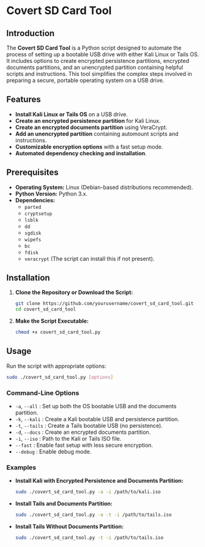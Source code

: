 # Covert SD Card Tool

## Introduction

The **Covert SD Card Tool** is a Python script designed to automate the process of setting up a bootable USB drive with either Kali Linux or Tails OS. It includes options to create encrypted persistence partitions, encrypted documents partitions, and an unencrypted partition containing helpful scripts and instructions. This tool simplifies the complex steps involved in preparing a secure, portable operating system on a USB drive.

## Features

- **Install Kali Linux or Tails OS** on a USB drive.
- **Create an encrypted persistence partition** for Kali Linux.
- **Create an encrypted documents partition** using VeraCrypt.
- **Add an unencrypted partition** containing automount scripts and instructions.
- **Customizable encryption options** with a fast setup mode.
- **Automated dependency checking and installation**.

## Prerequisites

- **Operating System:** Linux (Debian-based distributions recommended).
- **Python Version:** Python 3.x.
- **Dependencies:**
  - `parted`
  - `cryptsetup`
  - `lsblk`
  - `dd`
  - `sgdisk`
  - `wipefs`
  - `bc`
  - `fdisk`
  - `veracrypt` (The script can install this if not present).

## Installation

1. **Clone the Repository or Download the Script:**

   ```bash
   git clone https://github.com/yourusername/covert_sd_card_tool.git
   cd covert_sd_card_tool
   ```

2. **Make the Script Executable:**

   ```bash
   chmod +x covert_sd_card_tool.py
   ```

## Usage

Run the script with appropriate options:

```bash
sudo ./covert_sd_card_tool.py [options]
```

### Command-Line Options

- `-a`, `--all` : Set up both the OS bootable USB and the documents partition.
- `-k`, `--kali` : Create a Kali bootable USB and persistence partition.
- `-t`, `--tails` : Create a Tails bootable USB (no persistence).
- `-d`, `--docs` : Create an encrypted documents partition.
- `-i`, `--iso` : Path to the Kali or Tails ISO file.
- `--fast` : Enable fast setup with less secure encryption.
- `--debug` : Enable debug mode.

### Examples

- **Install Kali with Encrypted Persistence and Documents Partition:**

  ```bash
  sudo ./covert_sd_card_tool.py -a -i /path/to/kali.iso
  ```

- **Install Tails and Documents Partition:**

  ```bash
  sudo ./covert_sd_card_tool.py -a -t -i /path/to/tails.iso
  ```

- **Install Tails Without Documents Partition:**

  ```bash
  sudo ./covert_sd_card_tool.py -t -i /path/to/tails.iso
  ```


